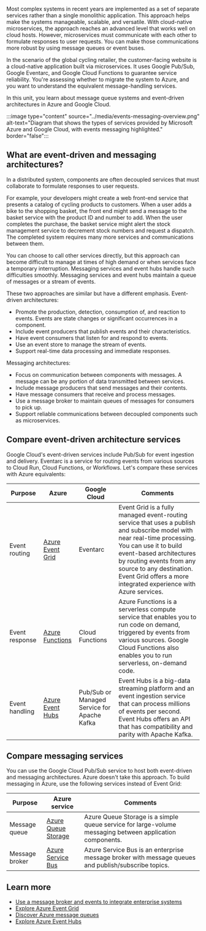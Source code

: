 Most complex systems in recent years are implemented as a set of separate services rather than a single monolithic application. This approach helps make the systems manageable, scalable, and versatile. With cloud-native microservices, the approach reaches an advanced level that works well on cloud hosts. However, microservices must communicate with each other to formulate responses to user requests. You can make those communications more robust by using message queues or event buses.

In the scenario of the global cycling retailer, the customer-facing website is a cloud-native application built via microservices. It uses Google Pub/Sub, Google Eventarc, and Google Cloud Functions to guarantee service reliability. You're assessing whether to migrate the system to Azure, and you want to understand the equivalent message-handling services.

In this unit, you learn about message queue systems and event-driven architectures in Azure and Google Cloud.

:::image type="content" source="../media/events-messaging-overview.png" alt-text="Diagram that shows the types of services provided by Microsoft Azure and Google Cloud, with events messaging highlighted." border="false":::

## What are event-driven and messaging architectures?

In a distributed system, components are often decoupled services that must collaborate to formulate responses to user requests.

For example, your developers might create a web front-end service that presents a catalog of cycling products to customers. When a user adds a bike to the shopping basket, the front end might send a message to the basket service with the product ID and number to add. When the user completes the purchase, the basket service might alert the stock management service to decrement stock numbers and request a dispatch. The completed system requires many more services and communications between them.

You can choose to call other services directly, but this approach can become difficult to manage at times of high demand or when services face a temporary interruption. Messaging services and event hubs handle such difficulties smoothly. Messaging services and event hubs maintain a queue of messages or a stream of events.

These two approaches are similar but have a different emphasis. Event-driven architectures:

- Promote the production, detection, consumption of, and reaction to events. Events are state changes or significant occurrences in a component.
- Include event producers that publish events and their characteristics.
- Have event consumers that listen for and respond to events.
- Use an event store to manage the stream of events.
- Support real-time data processing and immediate responses.

Messaging architectures:

- Focus on communication between components with messages. A message can be any portion of data transmitted between services.
- Include message producers that send messages and their contents.
- Have message consumers that receive and process messages.
- Use a message broker to maintain queues of messages for consumers to pick up.
- Support reliable communications between decoupled components such as microservices.

## Compare event-driven architecture services

Google Cloud's event-driven services include Pub/Sub for event ingestion and delivery. Eventarc is a service for routing events from various sources to Cloud Run, Cloud Functions, or Workflows. Let's compare these services with Azure equivalents:

| Purpose | Azure | Google Cloud | Comments |
|---------|---------|---------|---------|
| Event routing | [Azure Event Grid](/azure/event-grid/overview) | Eventarc | Event Grid is a fully managed event-routing service that uses a publish and subscribe model with near real-time processing. You can use it to build event-based architectures by routing events from any source to any destination. Event Grid offers a more integrated experience with Azure services. |
| Event response | [Azure Functions](/azure/azure-functions/functions-overview) | Cloud Functions | Azure Functions is a serverless compute service that enables you to run code on demand, triggered by events from various sources. Google Cloud Functions also enables you to run serverless, on-demand code. |
| Event handling | [Azure Event Hubs](/azure/event-hubs/event-hubs-about) | Pub/Sub or Managed Service for Apache Kafka | Event Hubs is a big-data streaming platform and an event ingestion service that can process millions of events per second. Event Hubs offers an API that has compatibility and parity with Apache Kafka.|

## Compare messaging services

You can use the Google Cloud Pub/Sub service to host both event-driven and messaging architectures. Azure doesn't take this approach. To build messaging in Azure, use the following services instead of Event Grid:

| Purpose | Azure service | Comments |
|---------|---------|---------|
| Message queue | [Azure Queue Storage](/azure/storage/queues/storage-queues-introduction) | Azure Queue Storage is a simple queue service for large-volume messaging between application components. |
| Message broker | [Azure Service Bus](/azure/service-bus-messaging/service-bus-messaging-overview) | Azure Service Bus is an enterprise message broker with message queues and publish/subscribe topics. |

## Learn more

- [Use a message broker and events to integrate enterprise systems](/azure/architecture/example-scenario/integration/queues-events)
- [Explore Azure Event Grid](/training/modules/azure-event-grid/)
- [Discover Azure message queues](/training/modules/discover-azure-message-queue/)
- [Explore Azure Event Hubs](/training/modules/azure-event-hubs/)
